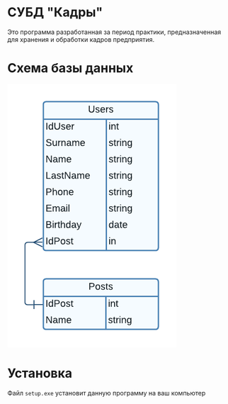 ﻿# СУБД "Кадры"  
Это программа разработанная за период практики, предназначенная для хранения и обработки кадров предприятия.  
# Схема базы данных  
![diagram](images/diagram.png)  
# Установка  
Файл ``setup.exe`` установит данную программу на ваш компьютер  